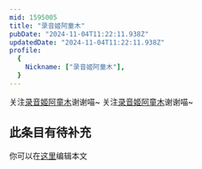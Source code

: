 ```yaml
---
mid: 1595005
title: "录音姬阿童木"
pubDate: "2024-11-04T11:22:11.938Z"
updatedDate: "2024-11-04T11:22:11.938Z"
profile:
  {
    Nickname: ["录音姬阿童木"],
  }
---
```


关注[录音姬阿童木](https://space.bilibili.com/1595005)谢谢喵~ 关注[录音姬阿童木](https://space.bilibili.com/1595005)谢谢喵~

## 此条目有待补充
你可以在[这里](https://github.com/Yuhanawa/VTuber.ICU/edit/master/src/content/v/录音姬阿童木/index.md)编辑本文
